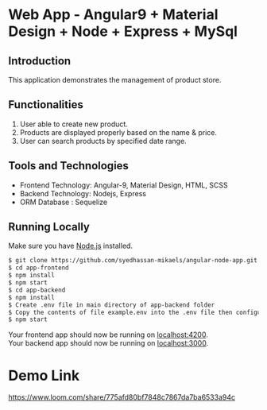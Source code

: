 # Web App - Angular9 + Material Design + Node + Express + MySql

## Introduction
This application demonstrates the management of product store.

## Functionalities

1. User able to create new product.
2. Products are displayed properly based on the name & price.
3. User can search products by specified date range.

## Tools and Technologies

- Frontend Technology: Angular-9, Material Design, HTML, SCSS
- Backend Technology: Nodejs, Express
- ORM Database : Sequelize

## Running Locally

Make sure you have [Node.js](http://nodejs.org/) installed.


```sh
$ git clone https://github.com/syedhassan-mikaels/angular-node-app.git
$ cd app-frontend
$ npm install
$ npm start
$ cd app-backend
$ npm install
$ Create .env file in main directory of app-backend folder
$ Copy the contents of file example.env into the .env file then configure the variables to fit your application
$ npm start
```


Your frontend app should now be running on [localhost:4200](http://localhost:4200/).<br />
Your backend app should now be running on [localhost:3000](http://localhost:3000/).

# Demo Link
https://www.loom.com/share/775afd80bf7848c7867da7ba6533a94c

